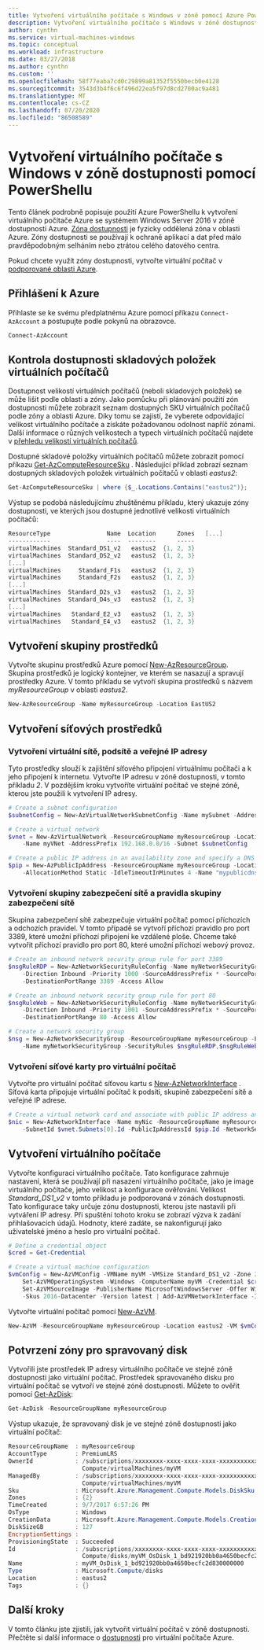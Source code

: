 ```yaml
---
title: Vytvoření virtuálního počítače s Windows v zóně pomocí Azure PowerShell
description: Vytvoření virtuálního počítače s Windows v zóně dostupnosti pomocí Azure PowerShellu
author: cynthn
ms.service: virtual-machines-windows
ms.topic: conceptual
ms.workload: infrastructure
ms.date: 03/27/2018
ms.author: cynthn
ms.custom: ''
ms.openlocfilehash: 58f77eaba7cd0c29899a81352f5550becb0e4128
ms.sourcegitcommit: 3543d3b4f6c6f496d22ea5f97d8cd2700ac9a481
ms.translationtype: MT
ms.contentlocale: cs-CZ
ms.lasthandoff: 07/20/2020
ms.locfileid: "86508589"
---
```

# <a name="create-a-windows-virtual-machine-in-an-availability-zone-with-powershell"></a>Vytvoření virtuálního počítače s Windows v zóně dostupnosti pomocí PowerShellu

Tento článek podrobně popisuje použití Azure PowerShellu k vytvoření virtuálního počítače Azure se systémem Windows Server 2016 v zóně dostupnosti Azure. [Zóna dostupnosti](../../availability-zones/az-overview.md) je fyzicky oddělená zóna v oblasti Azure. Zóny dostupnosti se používají k ochraně aplikací a dat před málo pravděpodobným selháním nebo ztrátou celého datového centra.

Pokud chcete využít zóny dostupnosti, vytvořte virtuální počítač v [podporované oblasti Azure](../../availability-zones/az-region.md).

 

## <a name="sign-in-to-azure"></a>Přihlášení k Azure

Přihlaste se ke svému předplatnému Azure pomocí příkazu `Connect-AzAccount` a postupujte podle pokynů na obrazovce.

```powershell
Connect-AzAccount
```

## <a name="check-vm-sku-availability"></a>Kontrola dostupnosti skladových položek virtuálních počítačů
Dostupnost velikostí virtuálních počítačů (neboli skladových položek) se může lišit podle oblasti a zóny. Jako pomůcku při plánování použití zón dostupnosti můžete zobrazit seznam dostupných SKU virtuálních počítačů podle zóny a oblasti Azure. Díky tomu se zajistí, že vyberete odpovídající velikost virtuálního počítače a získáte požadovanou odolnost napříč zónami. Další informace o různých velikostech a typech virtuálních počítačů najdete v [přehledu velikostí virtuálních počítačů](sizes.md).

Dostupné skladové položky virtuálních počítačů můžete zobrazit pomocí příkazu [Get-AzComputeResourceSku](/powershell/module/az.compute/get-azcomputeresourcesku) . Následující příklad zobrazí seznam dostupných skladových položek virtuálních počítačů v oblasti *eastus2*:

```powershell
Get-AzComputeResourceSku | where {$_.Locations.Contains("eastus2")};
```

Výstup se podobá následujícímu zhuštěnému příkladu, který ukazuje zóny dostupnosti, ve kterých jsou dostupné jednotlivé velikosti virtuálních počítačů:

```powershell
ResourceType                Name  Location      Zones   [...]
------------                ----  --------      -----
virtualMachines  Standard_DS1_v2   eastus2  {1, 2, 3}
virtualMachines  Standard_DS2_v2   eastus2  {1, 2, 3}
[...]
virtualMachines     Standard_F1s   eastus2  {1, 2, 3}
virtualMachines     Standard_F2s   eastus2  {1, 2, 3}
[...]
virtualMachines  Standard_D2s_v3   eastus2  {1, 2, 3}
virtualMachines  Standard_D4s_v3   eastus2  {1, 2, 3}
[...]
virtualMachines   Standard_E2_v3   eastus2  {1, 2, 3}
virtualMachines   Standard_E4_v3   eastus2  {1, 2, 3}
```


## <a name="create-resource-group"></a>Vytvoření skupiny prostředků

Vytvořte skupinu prostředků Azure pomocí [New-AzResourceGroup](/powershell/module/az.resources/new-azresourcegroup). Skupina prostředků je logický kontejner, ve kterém se nasazují a spravují prostředky Azure. V tomto příkladu se vytvoří skupina prostředků s názvem *myResourceGroup* v oblasti *eastus2*. 

```powershell
New-AzResourceGroup -Name myResourceGroup -Location EastUS2
```

## <a name="create-networking-resources"></a>Vytvoření síťových prostředků

### <a name="create-a-virtual-network-subnet-and-a-public-ip-address"></a>Vytvoření virtuální sítě, podsítě a veřejné IP adresy 
Tyto prostředky slouží k zajištění síťového připojení virtuálnímu počítači a k jeho připojení k internetu. Vytvořte IP adresu v zóně dostupnosti, v tomto příkladu *2*. V pozdějším kroku vytvoříte virtuální počítač ve stejné zóně, kterou jste použili k vytvoření IP adresy.

```powershell
# Create a subnet configuration
$subnetConfig = New-AzVirtualNetworkSubnetConfig -Name mySubnet -AddressPrefix 192.168.1.0/24

# Create a virtual network
$vnet = New-AzVirtualNetwork -ResourceGroupName myResourceGroup -Location eastus2 `
    -Name myVNet -AddressPrefix 192.168.0.0/16 -Subnet $subnetConfig

# Create a public IP address in an availability zone and specify a DNS name
$pip = New-AzPublicIpAddress -ResourceGroupName myResourceGroup -Location eastus2 -Zone 2 `
    -AllocationMethod Static -IdleTimeoutInMinutes 4 -Name "mypublicdns$(Get-Random)" -Sku Standard
```

### <a name="create-a-network-security-group-and-a-network-security-group-rule"></a>Vytvoření skupiny zabezpečení sítě a pravidla skupiny zabezpečení sítě 
Skupina zabezpečení sítě zabezpečuje virtuální počítač pomocí příchozích a odchozích pravidel. V tomto případě se vytvoří příchozí pravidlo pro port 3389, které umožní příchozí připojení ke vzdálené ploše. Chceme také vytvořit příchozí pravidlo pro port 80, které umožní příchozí webový provoz.

```powershell
# Create an inbound network security group rule for port 3389
$nsgRuleRDP = New-AzNetworkSecurityRuleConfig -Name myNetworkSecurityGroupRuleRDP  -Protocol Tcp `
    -Direction Inbound -Priority 1000 -SourceAddressPrefix * -SourcePortRange * -DestinationAddressPrefix * `
    -DestinationPortRange 3389 -Access Allow

# Create an inbound network security group rule for port 80
$nsgRuleWeb = New-AzNetworkSecurityRuleConfig -Name myNetworkSecurityGroupRuleWWW  -Protocol Tcp `
    -Direction Inbound -Priority 1001 -SourceAddressPrefix * -SourcePortRange * -DestinationAddressPrefix * `
    -DestinationPortRange 80 -Access Allow

# Create a network security group
$nsg = New-AzNetworkSecurityGroup -ResourceGroupName myResourceGroup -Location eastus2 `
    -Name myNetworkSecurityGroup -SecurityRules $nsgRuleRDP,$nsgRuleWeb
```

### <a name="create-a-network-card-for-the-virtual-machine"></a>Vytvoření síťové karty pro virtuální počítač 
Vytvořte pro virtuální počítač síťovou kartu s [New-AzNetworkInterface](/powershell/module/az.network/new-aznetworkinterface) . Síťová karta připojuje virtuální počítač k podsíti, skupině zabezpečení sítě a veřejné IP adrese.

```powershell
# Create a virtual network card and associate with public IP address and NSG
$nic = New-AzNetworkInterface -Name myNic -ResourceGroupName myResourceGroup -Location eastus2 `
    -SubnetId $vnet.Subnets[0].Id -PublicIpAddressId $pip.Id -NetworkSecurityGroupId $nsg.Id
```

## <a name="create-virtual-machine"></a>Vytvoření virtuálního počítače

Vytvořte konfiguraci virtuálního počítače. Tato konfigurace zahrnuje nastavení, která se používají při nasazení virtuálního počítače, jako je image virtuálního počítače, jeho velikost a konfigurace ověřování. Velikost *Standard_DS1_v2* v tomto příkladu je podporovaná v zónách dostupnosti. Tato konfigurace taky určuje zónu dostupnosti, kterou jste nastavili při vytváření IP adresy. Při spuštění tohoto kroku se zobrazí výzva k zadání přihlašovacích údajů. Hodnoty, které zadáte, se nakonfigurují jako uživatelské jméno a heslo pro virtuální počítač.

```powershell
# Define a credential object
$cred = Get-Credential

# Create a virtual machine configuration
$vmConfig = New-AzVMConfig -VMName myVM -VMSize Standard_DS1_v2 -Zone 2 | `
    Set-AzVMOperatingSystem -Windows -ComputerName myVM -Credential $cred | `
    Set-AzVMSourceImage -PublisherName MicrosoftWindowsServer -Offer WindowsServer `
    -Skus 2016-Datacenter -Version latest | Add-AzVMNetworkInterface -Id $nic.Id
```

Vytvořte virtuální počítač pomocí [New-AzVM](/powershell/module/az.compute/new-azvm).

```powershell
New-AzVM -ResourceGroupName myResourceGroup -Location eastus2 -VM $vmConfig
```

## <a name="confirm-zone-for-managed-disk"></a>Potvrzení zóny pro spravovaný disk

Vytvořili jste prostředek IP adresy virtuálního počítače ve stejné zóně dostupnosti jako virtuální počítač. Prostředek spravovaného disku pro virtuální počítač se vytvoří ve stejné zóně dostupnosti. Můžete to ověřit pomocí [Get-AzDisk](/powershell/module/az.compute/get-azdisk):

```powershell
Get-AzDisk -ResourceGroupName myResourceGroup
```

Výstup ukazuje, že spravovaný disk je ve stejné zóně dostupnosti jako virtuální počítač:

```powershell
ResourceGroupName  : myResourceGroup
AccountType        : PremiumLRS
OwnerId            : /subscriptions/xxxxxxxx-xxxx-xxxx-xxxx-xxxxxxxxxxxx/resourceGroups/myResourceGroup/providers/Microsoft.
                     Compute/virtualMachines/myVM
ManagedBy          : /subscriptions/xxxxxxxx-xxxx-xxxx-xxxx-xxxxxxxxxxxx//resourceGroups/myResourceGroup/providers/Microsoft.
                     Compute/virtualMachines/myVM
Sku                : Microsoft.Azure.Management.Compute.Models.DiskSku
Zones              : {2}
TimeCreated        : 9/7/2017 6:57:26 PM
OsType             : Windows
CreationData       : Microsoft.Azure.Management.Compute.Models.CreationData
DiskSizeGB         : 127
EncryptionSettings :
ProvisioningState  : Succeeded
Id                 : /subscriptions/xxxxxxxx-xxxx-xxxx-xxxx-xxxxxxxxxxxx/resourceGroups/myResourceGroup/providers/Microsoft.
                     Compute/disks/myVM_OsDisk_1_bd921920bb0a4650becfc2d830000000
Name               : myVM_OsDisk_1_bd921920bb0a4650becfc2d830000000
Type               : Microsoft.Compute/disks
Location           : eastus2
Tags               : {}
```


## <a name="next-steps"></a>Další kroky

V tomto článku jste zjistili, jak vytvořit virtuální počítač v zóně dostupnosti. Přečtěte si další informace o [dostupnosti](availability.md) pro virtuální počítače Azure.
